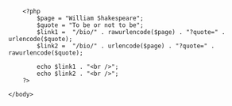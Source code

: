 
<html lang="en">
	<head>
		<title>urlencode</title>
	</head>
	<body>
		
		<?php
			$page = "William Shakespeare";
			$quote = "To be or not to be";
			$link1 =  "/bio/" . rawurlencode($page) . "?quote=" . urlencode($quote);
			$link2 =  "/bio/" . urlencode($page) . "?quote=" . rawurlencode($quote);

			echo $link1 . "<br />";
			echo $link2 . "<br />";
		?>

	</body>
</html>
